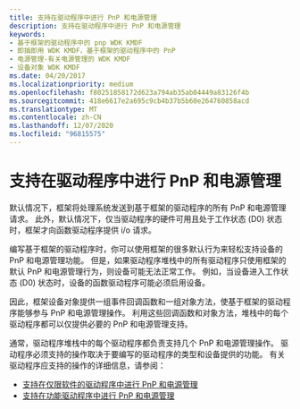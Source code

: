 ```yaml
---
title: 支持在驱动程序中进行 PnP 和电源管理
description: 支持在驱动程序中进行 PnP 和电源管理
keywords:
- 基于框架的驱动程序中的 pnp WDK KMDF
- 即插即用 WDK KMDF，基于框架的驱动程序中的 PnP
- 电源管理-有关电源管理的 WDK KMDF
- 设备对象 WDK KMDF
ms.date: 04/20/2017
ms.localizationpriority: medium
ms.openlocfilehash: f80251858172d623a794ab35ab04449a83126f4b
ms.sourcegitcommit: 418e6617e2a695c9cb4b37b5b60e264760858acd
ms.translationtype: MT
ms.contentlocale: zh-CN
ms.lasthandoff: 12/07/2020
ms.locfileid: "96815575"
---
```

# <a name="supporting-pnp-and-power-management-in-your-driver"></a>支持在驱动程序中进行 PnP 和电源管理


默认情况下，框架将处理系统发送到基于框架的驱动程序的所有 PnP 和电源管理请求。 此外，默认情况下，仅当驱动程序的硬件可用且处于工作状态 (D0) 状态时，框架才向函数驱动程序提供 i/o 请求。

编写基于框架的驱动程序时，你可以使用框架的很多默认行为来轻松支持设备的 PnP 和电源管理功能。 但是，如果驱动程序堆栈中的所有驱动程序只使用框架的默认 PnP 和电源管理行为，则设备可能无法正常工作。 例如，当设备进入工作状态 (D0) 状态时，设备的函数驱动程序可能必须启用设备。

因此，框架设备对象提供一组事件回调函数和一组对象方法，使基于框架的驱动程序能够参与 PnP 和电源管理操作。 利用这些回调函数和对象方法，堆栈中的每个驱动程序都可以仅提供必要的 PnP 和电源管理支持。

通常，驱动程序堆栈中的每个驱动程序都负责支持几个 PnP 和电源管理操作。 驱动程序必须支持的操作取决于要编写的驱动程序的类型和设备提供的功能。 有关驱动程序应支持的操作的详细信息，请参阅：

-   [支持在仅限软件的驱动程序中进行 PnP 和电源管理](supporting-pnp-and-power-management-in-software-only-drivers.md)
-   [支持在功能驱动程序中进行 PnP 和电源管理](supporting-pnp-and-power-management-in-function-drivers.md)

 

 





